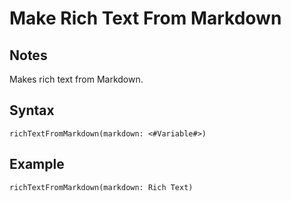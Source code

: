 # Make Rich Text From Markdown

## Notes
Makes rich text from Markdown.

## Syntax

```
richTextFromMarkdown(markdown: <#Variable#>)
```

## Example
```
richTextFromMarkdown(markdown: Rich Text)
```